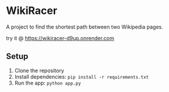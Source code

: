 # WikiRacer

A project to find the shortest path between two Wikipedia pages.

try it @ https://wikiracer-d9up.onrender.com

## Setup

1. Clone the repository
2. Install dependencies: `pip install -r requirements.txt`
3. Run the app: `python app.py`


